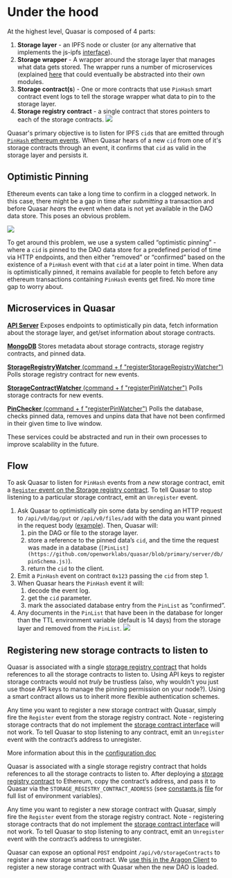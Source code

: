 # Under the hood

At the highest level, Quasar is composed of 4 parts:

1. **Storage layer** - an IPFS node or cluster (or any alternative that implements the js-ipfs [interface](https://github.com/ipfs/interface-js-ipfs-core)).
2. **Storage wrapper** - A wrapper around the storage layer that manages what data gets stored. The wrapper runs a number of microservices (explained [here]() that could eventually be abstracted into their own modules.
3. **Storage contract(s**) - One or more contracts that use `PinHash` smart contract event logs to tell the storage wrapper what data to pin to the storage layer.
4. **Storage registry contract** - a single contract that stores pointers to each of the storage contracts.
![](https://paper-attachments.dropbox.com/s_E5062EC0ED2F89286569337DBE9E4F39ED10C38B3CAEFF747B255F9A4D2850D0_1574302599340_image.png)

Quasar's primary objective is to listen for IPFS `cid`s that are emitted through [`PinHash` ethereum events]((https://github.com/openworklabs/quasar/blob/primary/contracts/DataStore.sol)). When Quasar hears of a new `cid` from one of it's storage contracts through an event, it confirms that `cid` as valid in the storage layer and persists it.

## Optimistic Pinning

Ethereum events can take a long time to confirm in a clogged network. In this case, there might be a gap in time after *submitting* a transaction and before Quasar *hear*s the event when data is not yet available in the DAO data store. This poses an obvious problem.

![](https://paper-attachments.dropbox.com/s_E5062EC0ED2F89286569337DBE9E4F39ED10C38B3CAEFF747B255F9A4D2850D0_1574302895947_image.png)

To get around this problem, we use a system called “optimistic pinning” - where a `cid` is pinned to the DAO data store for a predefined period of time via HTTP endpoints, and then either “removed” or “confirmed” based on the existence of a `PinHash` event with that `cid` at a later point in time. When data is optimistically pinned, it remains available for people to fetch before any ethereum transactions containing `PinHash` events get fired. No more time gap to worry about.

## Microservices in Quasar

[**API Server**](https://github.com/openworklabs/quasar/blob/primary/server/routes/index.js)
Exposes endpoints to optimistically pin data, fetch information about the storage layer, and get/set information about storage contracts.

[**MongoDB**](https://github.com/openworklabs/quasar/tree/primary/server/db)
Stores metadata about storage contracts, storage registry contracts, and pinned data.

[**StorageRegistryWatcher** (command + f "registerStorageRegistryWatcher")](https://github.com/openworklabs/quasar/blob/primary/server/index.js#L67)
Polls storage registry contract for new events.

[**StorageContractWatcher** (command + f "registerPinWatcher")](https://github.com/openworklabs/quasar/blob/primary/server/ethereum/index.js)
Polls storage contracts for new events.

[**PinChecker** (command + f "registerPinWatcher")](https://github.com/openworklabs/quasar/blob/primary/server/ethereum/index.js)
Polls the database, checks pinned data, removes and unpins data that have not been confirmed in their given time to live window.

These services could be abstracted and run in their own processes to improve scalability in the future.

## Flow

To ask Quasar to listen for `PinHash` events from a *new* storage contract, emit a [`Register` event on the Storage registry contract](https://github.com/openworklabs/quasar/blob/primary/contracts/StorageRegistry.sol). To tell Quasar to stop listening to a particular storage contract, emit an `Unregister` event.

1. Ask Quasar to optimistically pin some data by sending an HTTP request to `/api/v0/dag/put` or `/api/v0/files/add` with the data you want pinned in the request body ([example](https://github.com/openworklabs/aragon/blob/feat/client-storage/src/storage/Quasar.js)). Then, Quasar will:
    1. pin the DAG or file to the storage layer.
    2. store a reference to the pinned data’s `cid`, and the time the request was made in a database (`[PinList](https://github.com/openworklabs/quasar/blob/primary/server/db/pinSchema.js)`).
    3. return the `cid` to the client.
2. Emit a `PinHash` event on contract `0x123` passing the `cid` from step 1.
3. When Quasar hears the `PinHash` event it will:
    1. decode the event log.
    2. get the `cid` parameter.
    3. mark the associated database entry from the `PinList` as “confirmed”.
4. Any documents in the `PinList` that have been in the database for longer than the TTL environment variable (default is 14 days) from the storage layer and removed from the `PinList`.
![](https://paper-attachments.dropbox.com/s_E5062EC0ED2F89286569337DBE9E4F39ED10C38B3CAEFF747B255F9A4D2850D0_1574357434057_image.png)

## Registering new storage contracts to listen to

Quasar is associated with a single [storage registry contract](https://github.com/openworklabs/quasar/blob/primary/contracts/StorageRegistry.sol) that holds references to all the storage contracts to listen to. Using API keys to register storage contracts would not _truly_ be trustless (also, why wouldn't you just use those API keys to manage the pinning permission on your node?). Using a smart contract allows us to inherit more flexible authentication schemes.

Any time you want to register a new storage contract with Quasar, simply fire the `Register` event from the storage registry contract. Note - registering storage contracts that do not implement the [storage contract interface](https://github.com/openworklabs/quasar/blob/primary/contracts/DataStore.sol) will not work. To tell Quasar to stop listening to any contract, emit an `Unregister` event with the contract’s address to unregister.

More information about this in the [configuration doc](https://github.com/openworklabs/quasar/blob/update/docs/docs/usingQuasar.md#customizing-quasars-configuration)

Quasar is associated with a single storage registry contract that holds references to all the storage contracts to listen to. After deploying a [storage registry contract](https://github.com/openworklabs/quasar/blob/primary/contracts/StorageRegistry.sol) to Ethereum, copy the contract’s address, and pass it to Quasar via the `STORAGE_REGISTRY_CONTRACT_ADDRESS` (see [constants.js](https://github.com/openworklabs/quasar/blob/primary/server/constants.js) [file](https://github.com/openworklabs/quasar/blob/primary/server/constants.js) for full list of environment variables).

Any time you want to register a new storage contract with Quasar, simply fire the `Register` event from the storage registry contract. Note - registering storage contracts that do not implement the [storage contract interface](https://github.com/openworklabs/quasar/blob/primary/contracts/DataStore.sol) will not work. To tell Quasar to stop listening to any contract, emit an `Unregister` event with the contract’s address to unregister.

Quasar can expose an optional `POST` endpoint `/api/v0/storageContracts` to register a new storage smart contract. We [use this in the Aragon Client](https://github.com/openworklabs/aragon/blob/feat/client-storage/src/storage/Quasar.js) to register a new storage contract with Quasar when the new DAO is loaded.

